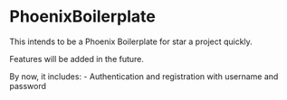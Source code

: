 # PhoenixBoilerplate
This intends to be a Phoenix Boilerplate for star a project quickly.

Features will be added in the future.

By now, it includes:
    - Authentication and registration with username and password